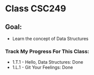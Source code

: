 # Class CSC249
## Goal:
- Learn the concept of Data Structures 
### Track My Progress For This Class:
- 1.T.1 - Hello, Data Structures: Done
- 1.L.1 - Git Your Feelings: Done
